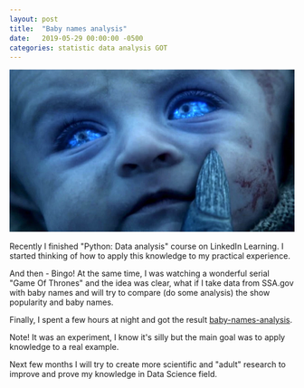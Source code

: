 ```yaml
---
layout: post
title:  "Baby names analysis"
date:   2019-05-29 00:00:00 -0500
categories: statistic data analysis GOT
---
```

![alt text](/assets/got_baby.png "Baby from Game Of Thrones (All rights belongs to HBO)") <br>

Recently I finished "Python: Data analysis" course on LinkedIn Learning.
I started thinking of how to apply this knowledge to my practical experience. 

And then - Bingo!
At the same time, I was watching a wonderful serial "Game Of Thrones" and the idea was clear, 
what if I take data from SSA.gov with baby names and will try to compare (do some analysis) the show popularity and baby names.

Finally, I spent a few hours at night and got the result [baby-names-analysis](https://github.com/BurhanH/data-analysis/blob/master/baby-names-analysis/Baby%20names%20analysis.ipynb).

Note! It was an experiment, I know it's silly but the main goal was to apply knowledge to a real example.

Next few months I will try to create more scientific and "adult" research to improve and prove my knowledge in Data Science field.

